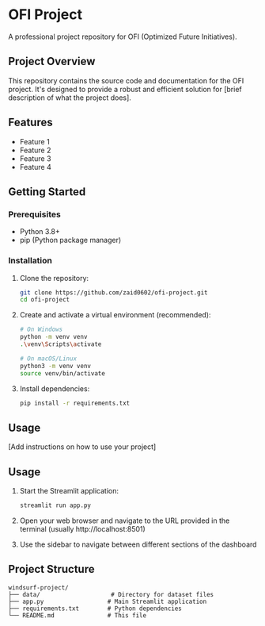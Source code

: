 # OFI Project

A professional project repository for OFI (Optimized Future Initiatives).

## Project Overview

This repository contains the source code and documentation for the OFI project. It's designed to provide a robust and efficient solution for [brief description of what the project does].

## Features

- Feature 1
- Feature 2
- Feature 3
- Feature 4

## Getting Started

### Prerequisites

- Python 3.8+
- pip (Python package manager)

### Installation

1. Clone the repository:
   ```bash
   git clone https://github.com/zaid0602/ofi-project.git
   cd ofi-project
   ```

2. Create and activate a virtual environment (recommended):
   ```bash
   # On Windows
   python -m venv venv
   .\venv\Scripts\activate
   
   # On macOS/Linux
   python3 -m venv venv
   source venv/bin/activate
   ```

3. Install dependencies:
   ```bash
   pip install -r requirements.txt
   ```

## Usage

[Add instructions on how to use your project]

## Usage

1. Start the Streamlit application:
   ```bash
   streamlit run app.py
   ```

2. Open your web browser and navigate to the URL provided in the terminal (usually http://localhost:8501)

3. Use the sidebar to navigate between different sections of the dashboard

## Project Structure

```
windsurf-project/
├── data/                    # Directory for dataset files
├── app.py                  # Main Streamlit application
├── requirements.txt        # Python dependencies
└── README.md               # This file
```
